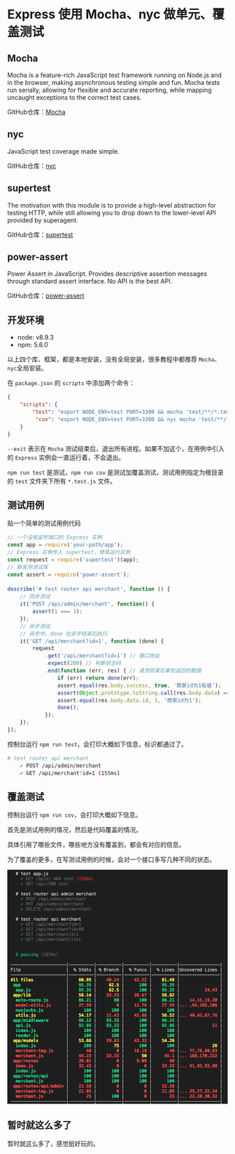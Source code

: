 # Express 使用 Mocha、nyc 做单元、覆盖测试

## Mocha

Mocha is a feature-rich JavaScript test framework running on Node.js and in the browser, making asynchronous testing simple and fun. Mocha tests run serially, allowing for flexible and accurate reporting, while mapping uncaught exceptions to the correct test cases.

GitHub仓库：[Mocha](https://github.com/mochajs/mocha)

## nyc

JavaScript test coverage made simple.

GitHub仓库：[nyc](https://github.com/istanbuljs/nyc)

## supertest

The motivation with this module is to provide a high-level abstraction for testing HTTP, while still allowing you to drop down to the lower-level API provided by superagent.

GitHub仓库：[supertest](https://github.com/visionmedia/supertest)

## power-assert

Power Assert in JavaScript. Provides descriptive assertion messages through standard assert interface. No API is the best API.

GitHub仓库：[power-assert](https://github.com/power-assert-js/power-assert)

## 开发环境

* node: v8.9.3
* npm: 5.6.0

以上四个库、框架，都是本地安装，没有全局安装，很多教程中都推荐 `Mocha`、`nyc`全局安装。

在 `package.json` 的 `scripts` 中添加两个命令：

``` json
{
    "scripts": {
        "test": "export NODE_ENV=test PORT=3300 && mocha 'test/**/*.test.js' --exit",
	     "cov": "export NODE_ENV=test PORT=3300 && nyc mocha 'test/**/*.test.js' --exit"
    }
}
```

`--exit` 表示在 `Mocha` 测试结束后，退出所有进程。如果不加这个，在用例中引入的 `Express` 实例会一直运行着，不会退出。

`npm run test` 是测试，`npm run cov` 是测试加覆盖测试，测试用例指定为根目录的 `test` 文件夹下所有 `*.test.js` 文件。

## 测试用例

贴一个简单的测试用例代码

```javascript
// 一个没有监听端口的 Express 实例
const app = require('your-path/app');
// Express 实例传入 supertest，使其运行实例
const request = require('supertest')(app);
// 断言测测试库
const assert = require('power-assert');

describe('# test router api merchant', function () {
    // 同步测试
    it('POST /api/admin/merchant', function() {
        assert(1 === 1);
    });
    // 异步测试
    // 异步中，done 在异步结束后执行
    it('GET /api/merchant?id=1', function (done) {
        request
            .get('/api/merchant?id=1') // 接口地址
            .expect(200) // 判断状态码
            .end(function (err, res) { // 请求结束后拿到返回的数据
                if (err) return done(err);
                assert.equal(res.body.success, true, '商家id为1有值');
                assert(Object.prototype.toString.call(res.body.data) === '[object Object]', '商家信息应该是一个对象');
                assert.equal(res.body.data.id, 1, '商家id为1');
                done();
            });
    });
});

```

控制台运行 `npm run test`，会打印大概如下信息，标识都通过了。

``` bash
# test router api merchant
    ✓ POST /api/admin/merchant
    ✓ GET /api/merchant?id=1 (155ms)
```

## 覆盖测试

控制台运行 `npm run cov`，会打印大概如下信息。

首先是测试用例的情况，然后是代码覆盖的情况。

具体引用了哪些文件，哪些地方没有覆盖到，都会有对应的信息。

为了覆盖的更多，在写测试用例的时候，会对一个接口多写几种不同的状态。

![](./cov.png)


## 暂时就这么多了

暂时就这么多了，感觉挺好玩的。